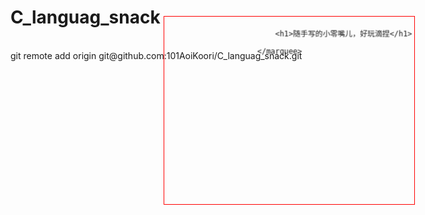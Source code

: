 # C_languag_snack
<br>
git remote add origin git@github.com:101AoiKoori/C_languag_snack.git
<br>

<style>
	#tt{border: red 1px solid;
	position: absolute;
	width: 400px;
	height: 300px;
	left: 473px;
	top: 104px;
}
</style>

<div id="tt">
<marquee direction="down" height="300" behavior="alternate" onMouseOver="stop();" onMouseOut="start();">
	<marquee width="400px" behavior="alternate" onMouseOver="stop();" onMouseOut="start();">

		<h1>随手写的小零嘴儿，好玩滴捏</h1>
		
	</marquee>
</marquee>
</div>


